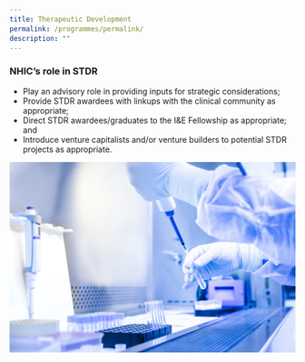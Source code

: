 ```yaml
---
title: Therapeutic Development
permalink: /programmes/permalink/
description: ""
---
```

### NHIC’s role in STDR

* Play an advisory role in providing inputs for strategic considerations;
* Provide STDR awardees with linkups with the clinical community as appropriate;
* Direct STDR awardees/graduates to the I&E Fellowship as appropriate; and
* Introduce venture capitalists and/or venture builders to potential STDR projects as appropriate.

![](/images/biotech%20image.jpeg)